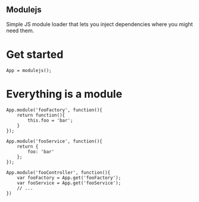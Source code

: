 ## Modulejs

Simple JS module loader that lets you inject dependencies where you might need them.

# Get started

    App = modulejs();

# Everything is a module

    App.module('fooFactory', function(){
        return function(){
            this.foo = 'bar';
        }
    });

    App.module('fooService', function(){
        return {
            foo: 'bar'
        };
    });

    App.module('fooController', function(){
        var fooFactory = App.get('fooFactory');
        var fooService = App.get('fooService');
        // ...
    })